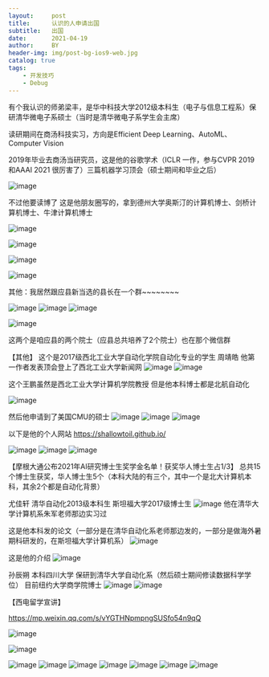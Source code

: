 ```yaml
---
layout:     post
title:      认识的人申请出国
subtitle:   出国
date:       2021-04-19
author:     BY
header-img: img/post-bg-ios9-web.jpg
catalog: true
tags:
    - 开发技巧
    - Debug
---
```


有个我认识的师弟梁丰，是华中科技大学2012级本科生（电子与信息工程系）保研清华微电子系硕士（当时是清华微电子系学生会主席）

读研期间在商汤科技实习，方向是Efficient Deep Learning、AutoML、Computer Vision

2019年毕业去商汤当研究员，这是他的谷歌学术（ICLR 一作，参与CVPR 2019 和AAAI 2021 很厉害了）三篇机器学习顶会（硕士期间和毕业之后）

![image](https://user-images.githubusercontent.com/24884878/115249892-a8249e00-a15b-11eb-89e4-2744cd2bb65c.png)

不过他要读博了 这是他朋友圈写的，拿到德州大学奥斯汀的计算机博士、剑桥计算机博士、牛津计算机博士 

![image](https://user-images.githubusercontent.com/24884878/115249468-32203700-a15b-11eb-8d12-9efc5348e9b8.png)

![image](https://user-images.githubusercontent.com/24884878/115250115-da360000-a15b-11eb-9c39-1fafa00f60b6.png)


![image](https://user-images.githubusercontent.com/24884878/115250141-e15d0e00-a15b-11eb-9f0e-bbf109750b6a.png)

![image](https://user-images.githubusercontent.com/24884878/115250164-e621c200-a15b-11eb-902d-8ec574843d62.png)


其他：我居然跟应县新当选的县长在一个群~~~~~~~~

![image](https://user-images.githubusercontent.com/24884878/115254506-fd62ae80-a15f-11eb-837c-a6174cb26d9f.png)
![image](https://user-images.githubusercontent.com/24884878/115254573-0e132480-a160-11eb-8e34-0247f0827153.png)
![image](https://user-images.githubusercontent.com/24884878/115254626-1cf9d700-a160-11eb-80ce-9835628e5af6.png)

![image](https://user-images.githubusercontent.com/24884878/115254684-2c792000-a160-11eb-8cf5-0ea78d834d9a.png)

这两个是咱应县的两个院士（应县总共培养了2个院士）也在那个微信群



【其他】
这个是2017级西北工业大学自动化学院自动化专业的学生 周靖皓   他第一作者发表顶会登上了西北工业大学新闻网 
![image](https://user-images.githubusercontent.com/24884878/115529861-d7efb500-a2c5-11eb-85d6-2eaf6efecb7e.png)
![image](https://user-images.githubusercontent.com/24884878/115529996-f48bed00-a2c5-11eb-9f16-b6cf76172196.png)

这个王鹏虽然是西北工业大学计算机学院教授 但是他本科博士都是北航自动化

![image](https://user-images.githubusercontent.com/24884878/115530155-1ab18d00-a2c6-11eb-8ae9-1189c7f67f6a.png)

然后他申请到了美国CMU的硕士
![image](https://user-images.githubusercontent.com/24884878/115530228-29983f80-a2c6-11eb-8ed9-1b09858ffdfa.png)
![image](https://user-images.githubusercontent.com/24884878/115530269-31f07a80-a2c6-11eb-92ef-36abfabff629.png)
![image](https://user-images.githubusercontent.com/24884878/115530311-39b01f00-a2c6-11eb-904c-831bbb7047ff.png)

以下是他的个人网站
https://shallowtoil.github.io/


![image](https://user-images.githubusercontent.com/24884878/115530425-58161a80-a2c6-11eb-8762-33f28d8ea844.png)
![image](https://user-images.githubusercontent.com/24884878/115530456-5e0bfb80-a2c6-11eb-9f79-eb1650bca1e5.png)
![image](https://user-images.githubusercontent.com/24884878/115530526-711ecb80-a2c6-11eb-8656-5b0f35262453.png)


【摩根大通公布2021年AI研究博士生奖学金名单！获奖华人博士生占1/3】
总共15个博士生获奖，华人博士生5个（本科大陆的有三个，其中一个是北大计算机本科，其余2个都是自动化背景）

尤佳轩 清华自动化2013级本科生 斯坦福大学2017级博士生
![image](https://user-images.githubusercontent.com/24884878/115686758-1fd90f80-a38c-11eb-8d9a-8a10b4a48f3b.png)
他在清华大学计算机系朱军老师那边实习过

这是他本科发的论文（一部分是在清华自动化系老师那边发的，一部分是做海外暑期科研发的，在斯坦福大学计算机系）
![image](https://user-images.githubusercontent.com/24884878/115687070-6464ab00-a38c-11eb-8fee-400dd2cba28c.png)


这是他的介绍
![image](https://user-images.githubusercontent.com/24884878/115687008-557df880-a38c-11eb-9dfb-b383b3980d06.png)


孙辰朔 
本科四川大学 保研到清华大学自动化系（然后硕士期间修读数据科学学位） 目前纽约大学商学院博士
![image](https://user-images.githubusercontent.com/24884878/115687142-75adb780-a38c-11eb-9ef6-1a6b07b1b822.png)
![image](https://user-images.githubusercontent.com/24884878/115687389-b4437200-a38c-11eb-9b3d-3b9dc7552b1c.png)



【西电留学宣讲】

https://mp.weixin.qq.com/s/vYGTHNpmpngSUSfo54n9qQ

![image](https://user-images.githubusercontent.com/24884878/115712998-152c7380-a3a8-11eb-9cf1-e23dae78ade5.png)

![image](https://user-images.githubusercontent.com/24884878/115713020-1c538180-a3a8-11eb-991c-c627dbe3e92b.png)

![image](https://user-images.githubusercontent.com/24884878/115713046-26758000-a3a8-11eb-97bc-378f4fbd20e1.png)
![image](https://user-images.githubusercontent.com/24884878/115713094-342b0580-a3a8-11eb-855c-779ffa66152b.png)
![image](https://user-images.githubusercontent.com/24884878/115713126-3c834080-a3a8-11eb-8f30-174aef7e29e4.png)
![image](https://user-images.githubusercontent.com/24884878/115713158-473dd580-a3a8-11eb-8b5b-f7a474dbc947.png)
![image](https://user-images.githubusercontent.com/24884878/115713201-51f86a80-a3a8-11eb-9bad-47f8b3e0cc52.png)
![image](https://user-images.githubusercontent.com/24884878/115713231-5ae93c00-a3a8-11eb-8403-7820d85c1a56.png)
![image](https://user-images.githubusercontent.com/24884878/115713271-63da0d80-a3a8-11eb-811d-63fe3f88dfdf.png)








